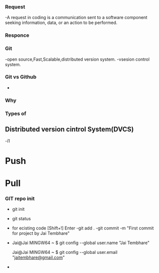 ### Request
-A request in coding is a communication sent to a software component seeking information, data, or an action to be performed.
### Responce
### Git 
-open source,Fast,Scalable,distributed version system.
-vsesion control system.
### Git vs Github
-
### Why
### Types of 
## Distributed version cintrol System(DVCS)
-i1
# Push
# Pull
### GIT repo init
- git init
- git status
- for ecisting code [Shift+!] Enter
-git add . 
-git commit -m "First commit for project by Jai Tembhare"
-   Jai@Jai MINGW64 ~
    $ git config --global user.name "Jai Tembhare"

    Jai@Jai MINGW64 ~
    $ git config --global user.email "jaitembhare@gmail.com"
-


